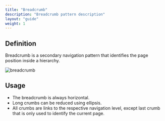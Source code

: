 ```yaml
---
title: "Breadcrumb"
description: "Breadcrumb pattern description"
layout: "guide"
weight: 1
---
```


## Definition

Breadcrumb is a secondary navigation pattern that identifies the page position inside a hierarchy.

![breadcrumb](/images/breadcrumb.png)

## Usage

* The breadcrumb is always horizontal.
* Long crumbs can be reduced using ellipsis.
* All crumbs are links to the respective navigation level, except last crumb that is only used to identify the current page.

